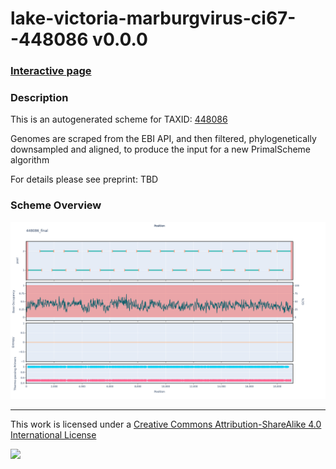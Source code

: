 # lake-victoria-marburgvirus-ci67--448086 v0.0.0

### [Interactive page](https://chrisgkent.github.io/schemes/lake-victoria-marburgvirus-ci67--448086-1000-v0.0.0)

### Description

This is an autogenerated scheme for TAXID: [448086](https://www.ncbi.nlm.nih.gov/Taxonomy/Browser/wwwtax.cgi?mode=Info&id=448086&lvl=3&lin=f&keep=1&srchmode=1&unlock)

Genomes are scraped from the EBI API, and then filtered, phylogenetically downsampled and aligned, to produce the input for a new PrimalScheme algorithm

For details please see preprint: TBD

### Scheme Overview

![Alt text](work/448086_final.png '448086_final.png')

------------------------------------------------------------------------

This work is licensed under a [Creative Commons Attribution-ShareAlike 4.0 International License](http://creativecommons.org/licenses/by-sa/4.0/) 

![](https://i.creativecommons.org/l/by-sa/4.0/88x31.png)